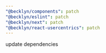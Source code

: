 ```yaml
---
"@becklyn/components": patch
"@becklyn/eslint": patch
"@becklyn/next": patch
"@becklyn/react-usercentrics": patch
---
```


update dependencies
